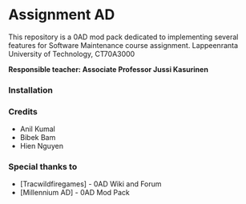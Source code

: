 # Assignment AD

This repository is a 0AD mod pack dedicated to implementing several features for Software Maintenance course assignment.
Lappeenranta University of Technology, CT70A3000

**Responsible teacher: Associate Professor Jussi Kasurinen**

### Installation



### Credits

* Anil Kumal
* Bibek Bam
* Hien Nguyen

### Special thanks to

* [Tracwildfiregames] - 0AD Wiki and Forum
* [Millennium AD] - 0AD Mod Pack
